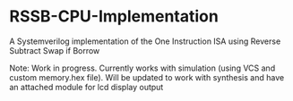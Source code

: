 # RSSB-CPU-Implementation
A Systemverilog implementation of the One Instruction ISA using Reverse Subtract Swap if Borrow

Note: Work in progress. Currently works with simulation (using VCS and custom memory.hex file).
      Will be updated to work with synthesis and have an attached module for lcd display output

